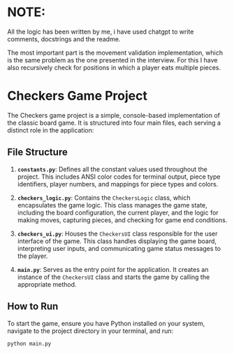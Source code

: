 
# NOTE:

All the logic has been written by me, i have used chatgpt to write comments, docstrings and the readme.

The most important part is the movement validation implementation, which is the same problem as the one presented in the interview. For this I have also recursively check for positions in which a player eats multiple pieces.

# Checkers Game Project

The Checkers game project is a simple, console-based implementation of the classic board game. It is structured into four main files, each serving a distinct role in the application:

## File Structure

1. **`constants.py`**: Defines all the constant values used throughout the project. This includes ANSI color codes for terminal output, piece type identifiers, player numbers, and mappings for piece types and colors.

2. **`checkers_logic.py`**: Contains the `CheckersLogic` class, which encapsulates the game logic. This class manages the game state, including the board configuration, the current player, and the logic for making moves, capturing pieces, and checking for game end conditions.

3. **`checkers_ui.py`**: Houses the `CheckersUI` class responsible for the user interface of the game. This class handles displaying the game board, interpreting user inputs, and communicating game status messages to the player.

4. **`main.py`**: Serves as the entry point for the application. It creates an instance of the `CheckersUI` class and starts the game by calling the appropriate method.

## How to Run

To start the game, ensure you have Python installed on your system, navigate to the project directory in your terminal, and run:

```bash
python main.py
